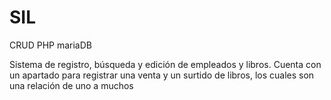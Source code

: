# SIL
CRUD PHP mariaDB
<p>Sistema de registro, búsqueda y edición de empleados y libros. Cuenta con un apartado para registrar una venta y un surtido de 
libros, los cuales son una relación de uno a muchos</p>

